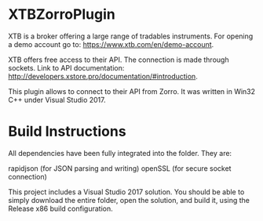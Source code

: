 # XTBZorroPlugin
XTB is a broker offering a large range of tradables instruments.
For opening a demo account go to: https://www.xtb.com/en/demo-account.

XTB offers free access to their API. The connection is made through sockets.
Link to API documentation: http://developers.xstore.pro/documentation/#introduction.

This plugin allows to connect to their API from Zorro. It was written in Win32 C++ under Visual Studio 2017.

# Build Instructions
All dependencies have been fully integrated into the folder. They are:

rapidjson (for JSON parsing and writing)
openSSL (for secure socket connection)

This project includes a Visual Studio 2017 solution. You should be able to simply download the entire folder, open the solution, and build it, using the Release x86 build configuration.
